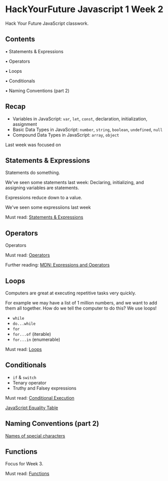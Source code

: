 # HackYourFuture Javascript 1 Week 2

Hack Your Future JavaScript classwork.

## Contents

• Statements & Expressions

• Operators

• Loops

• Conditionals

• Naming Conventions (part 2)

## Recap

- Variables in JavaScript: `var`, `let`, `const`, declaration, initialization, assignment
- Basic Data Types in JavaScript: `number`, `string`, `boolean`, `undefined`, `null`
- Compound Data Types in JavaScript: `array`, `object`

Last week was focused on 

## Statements & Expressions

Statements do something.

We've seen some statements last week:
Declaring, initializing, and assigning variables are statements.

Expressions reduce down to a value.

We've seen some expressiions last week

Must read: [Statements & Expressions](https://github.com/HackYourFuture/fundamentals/blob/master/fundamentals/statements_expressions.md)

## Operators

Operators 

Must read: [Operators](https://github.com/HackYourFuture/fundamentals/blob/master/fundamentals/operators.md
)

Further reading: [MDN: Expressions and Operators](https://developer.mozilla.org/en-US/docs/Web/JavaScript/Guide/Expressions_and_Operators)

## Loops

Computers are great at executing repetitive tasks very quickly.

For example we may have a list of 1 million numbers, and we want to add them all together. How do we tell the computer to do this? We use loops!

- `while`
- `do...while`
- `for`
- `for...of` (iterable)
- `for...in` (enumerable)

Must read: [Loops](https://github.com/HackYourFuture/fundamentals/blob/master/fundamentals/loops.md)

## Conditionals

- `if` & `switch`
- Tenary operator
- Truthy and Falsey expressions

Must read: [Conditional Execution](https://github.com/HackYourFuture/fundamentals/blob/master/fundamentals/conditional_execution.md)

[JavaScript Equality Table](https://dorey.github.io/JavaScript-Equality-Table/)

##  Naming Conventions (part 2)

[Names of special characters](https://github.com/HackYourFuture/fundamentals/blob/master/fundamentals/names_of_special_characters.md)


## Functions

Focus for Week 3.

Must read: [Functions](https://github.com/HackYourFuture/fundamentals/blob/master/fundamentals/functions.md)
